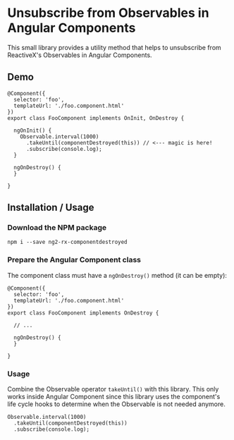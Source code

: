 # Unsubscribe from Observables in Angular Components

This small library provides a utility method that helps to unsubscribe from ReactiveX's Observables in Angular Components.

## Demo

```
@Component({
  selector: 'foo',
  templateUrl: './foo.component.html'
})
export class FooComponent implements OnInit, OnDestroy {

  ngOnInit() {
    Observable.interval(1000)
      .takeUntil(componentDestroyed(this)) // <--- magic is here!
      .subscribe(console.log);
  }

  ngOnDestroy() {
  }
  
}
```

## Installation / Usage

### Download the NPM package

```
npm i --save ng2-rx-componentdestroyed
```

### Prepare the Angular Component class

The component class must have a `ngOnDestroy()` method (it can be empty):

```
@Component({
  selector: 'foo',
  templateUrl: './foo.component.html'
})
export class FooComponent implements OnDestroy {

  // ...

  ngOnDestroy() {
  }
  
}
```

### Usage

Combine the Observable operator `takeUntil()` with this library. This only works inside Angular Component since this library uses the component's life cycle hooks to determine when the Observable is not needed anymore.

```
Observable.interval(1000)
  .takeUntil(componentDestroyed(this))
  .subscribe(console.log);
```
